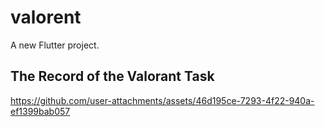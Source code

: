 # valorent

A new Flutter project.

## The Record of the Valorant Task 


https://github.com/user-attachments/assets/46d195ce-7293-4f22-940a-ef1399bab057

